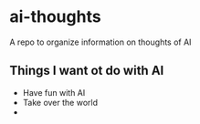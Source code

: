 # ai-thoughts
A repo to organize information on thoughts of AI

## Things I want ot do with AI

* Have fun with AI
* Take over the world
* 